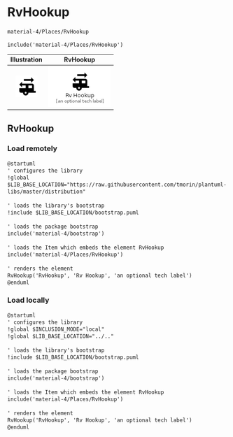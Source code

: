# RvHookup


```text
material-4/Places/RvHookup
```

```text
include('material-4/Places/RvHookup')
```



| Illustration | RvHookup |
| :---: | :---: |
| ![illustration for Illustration](../../material-4/Places/RvHookup.png) | ![illustration for RvHookup](../../material-4/Places/RvHookup.Local.png) |




## RvHookup

### Load remotely
```plantuml
@startuml
' configures the library
!global $LIB_BASE_LOCATION="https://raw.githubusercontent.com/tmorin/plantuml-libs/master/distribution"

' loads the library's bootstrap
!include $LIB_BASE_LOCATION/bootstrap.puml

' loads the package bootstrap
include('material-4/bootstrap')

' loads the Item which embeds the element RvHookup
include('material-4/Places/RvHookup')

' renders the element
RvHookup('RvHookup', 'Rv Hookup', 'an optional tech label')
@enduml
```

### Load locally
```plantuml
@startuml
' configures the library
!global $INCLUSION_MODE="local"
!global $LIB_BASE_LOCATION="../.."

' loads the library's bootstrap
!include $LIB_BASE_LOCATION/bootstrap.puml

' loads the package bootstrap
include('material-4/bootstrap')

' loads the Item which embeds the element RvHookup
include('material-4/Places/RvHookup')

' renders the element
RvHookup('RvHookup', 'Rv Hookup', 'an optional tech label')
@enduml
```

